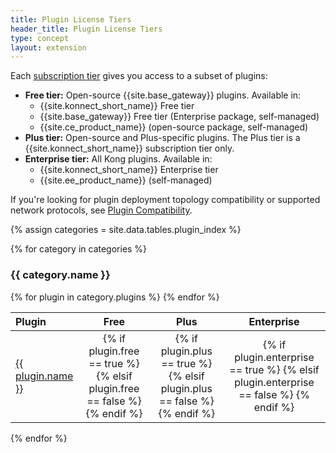 ```yaml
---
title: Plugin License Tiers
header_title: Plugin License Tiers
type: concept
layout: extension
---
```


<!-- To add or edit table entries in this topic, see /app/_data/tables/plugin_index.yml in this repo -->

Each [subscription tier](https://konghq.com/pricing) gives you
access to a subset of plugins:

* **Free tier:** Open-source {{site.base_gateway}} plugins. Available in:
    * {{site.konnect_short_name}} Free tier
    * {{site.base_gateway}} Free tier (Enterprise package, self-managed)
    * {{site.ce_product_name}} (open-source package, self-managed)
* **Plus tier:** Open-source and Plus-specific plugins. The Plus tier is a {{site.konnect_short_name}} subscription tier only.
* **Enterprise tier:** All Kong plugins. Available in:
    * {{site.konnect_short_name}} Enterprise tier
    * {{site.ee_product_name}} (self-managed)

If you're looking for plugin deployment topology compatibility or supported network protocols, see [Plugin Compatibility](/hub/plugins/compatibility).

{% assign categories = site.data.tables.plugin_index %}

{% for category in categories %}
<h3 id="{{ category.name | downcase | split: " " | join: "-" }}">
  {{ category.name }}
</h3>

<table>
  <thead>
      <th style="text-align: left; width: 10%">Plugin</th>
      <th style="text-align: center">Free</th>
      <th style="text-align: center">Plus</th>
      <th style="text-align: center">Enterprise</th>
  </thead>
  <tbody>
    {% for plugin in category.plugins %}
      <tr>
        <td>
          <a href="{{plugin.url}}">{{ plugin.name }}</a>
        </td>
        <td style="text-align: center">
          {% if plugin.free == true %}
          <i class="fa fa-check"></i>
          {% elsif plugin.free == false %}
          <i class="fa fa-times"></i>
          {% endif %}
        </td>
        <td style="text-align: center">
          {% if plugin.plus == true %}
          <i class="fa fa-check"></i>
          {% elsif plugin.plus == false %}
          <i class="fa fa-times"></i>
          {% endif %}
        </td>
        <td style="text-align: center">
          {% if plugin.enterprise == true %}
          <i class="fa fa-check"></i>
          {% elsif plugin.enterprise == false %}
          <i class="fa fa-times"></i>
          {% endif %}
        </td>
      </tr>
    {% endfor %}
  </tbody>
</table>

{% endfor %}